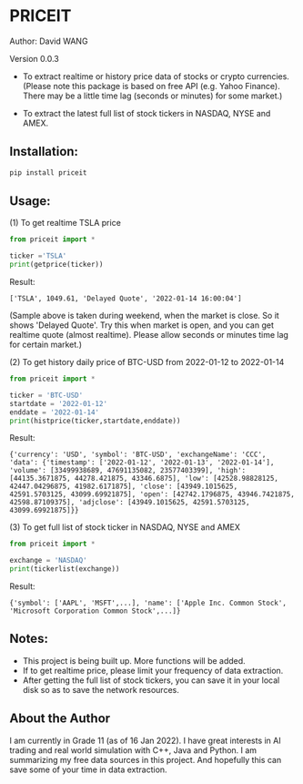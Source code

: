 # PRICEIT

Author: David WANG

Version 0.0.3

- To extract realtime or history price data of stocks or crypto currencies. 
(Please note this package is based on free API (e.g. Yahoo Finance). There may be a little time lag (seconds or minutes) for some market.)

- To extract the latest full list of stock tickers in NASDAQ, NYSE and AMEX.

## Installation:
```bash
pip install priceit
```

## Usage:
(1) To get realtime TSLA price
```python
from priceit import *

ticker ='TSLA'
print(getprice(ticker))
```
Result:
```
['TSLA', 1049.61, 'Delayed Quote', '2022-01-14 16:00:04']
```
(Sample above is taken during weekend, when the market is close. So it shows 'Delayed Quote'. Try this when market is open, and you can get realtime quote (almost realtime). Please allow seconds or minutes time lag for certain market.)

(2) To get history daily price of BTC-USD from 2022-01-12 to 2022-01-14
```python
from priceit import *

ticker = 'BTC-USD'
startdate = '2022-01-12'
enddate = '2022-01-14'
print(histprice(ticker,startdate,enddate))
```
Result:
```
{'currency': 'USD', 'symbol': 'BTC-USD', 'exchangeName': 'CCC', 'data': {'timestamp': ['2022-01-12', '2022-01-13', '2022-01-14'], 'volume': [33499938689, 47691135082, 23577403399], 'high': [44135.3671875, 44278.421875, 43346.6875], 'low': [42528.98828125, 42447.04296875, 41982.6171875], 'close': [43949.1015625, 42591.5703125, 43099.69921875], 'open': [42742.1796875, 43946.7421875, 42598.87109375], 'adjclose': [43949.1015625, 42591.5703125, 43099.69921875]}}
```

(3) To get full list of stock ticker in NASDAQ, NYSE and AMEX
```python
from priceit import *

exchange = 'NASDAQ'
print(tickerlist(exchange))
```
Result:
```
{'symbol': ['AAPL', 'MSFT',...], 'name': ['Apple Inc. Common Stock', 'Microsoft Corporation Common Stock',...]}
```
## Notes:
- This project is being built up. More functions will be added.
- If to get realtime price, please limit your frequency of data extraction. 
- After getting the full list of stock tickers, you can save it in your local disk so as to save the network resources.

## About the Author
I am currently in Grade 11 (as of 16 Jan 2022). I have great interests in AI trading and real world simulation with C++, Java and Python. I am summarizing my free data sources in this project. And hopefully this can save some of your time in data extraction. 
